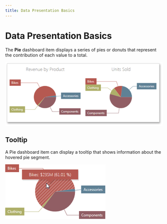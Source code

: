 ```yaml
---
title: Data Presentation Basics
---
```

# Data Presentation Basics
The **Pie** dashboard item displays a series of pies or donuts that represent the contribution of each value to a total.

![Pies_Web](../../../../images/img22483.png)

## Tooltip
A Pie dashboard item can display a tooltip that shows information about the hovered pie segment.

![Pies_Label_Web](../../../../images/img22484.png)